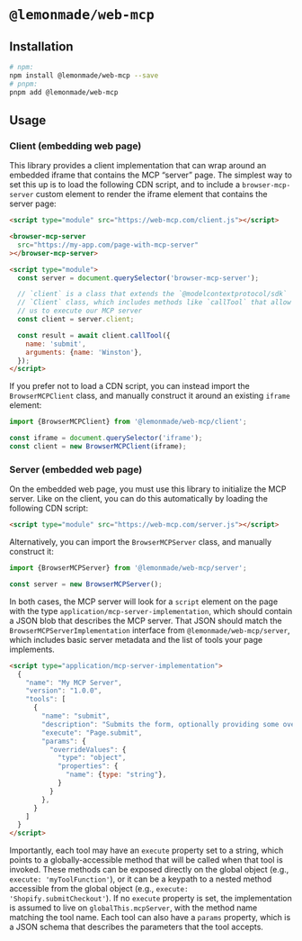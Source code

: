 # `@lemonmade/web-mcp`

## Installation

```bash
# npm:
npm install @lemonmade/web-mcp --save
# pnpm:
pnpm add @lemonmade/web-mcp
```

## Usage

### Client (embedding web page)

This library provides a client implementation that can wrap around an embedded iframe that contains the MCP “server” page. The simplest way to set this up is to load the following CDN script, and to include a `browser-mcp-server` custom element to render the iframe element that contains the server page:

```html
<script type="module" src="https://web-mcp.com/client.js"></script>

<browser-mcp-server
  src="https://my-app.com/page-with-mcp-server"
></browser-mcp-server>

<script type="module">
  const server = document.querySelector('browser-mcp-server');

  // `client` is a class that extends the `@modelcontextprotocol/sdk`
  // `Client` class, which includes methods like `callTool` that allow
  // us to execute our MCP server
  const client = server.client;

  const result = await client.callTool({
    name: 'submit',
    arguments: {name: 'Winston'},
  });
</script>
```

If you prefer not to load a CDN script, you can instead import the `BrowserMCPClient` class, and manually construct it around an existing `iframe` element:

```ts
import {BrowserMCPClient} from '@lemonmade/web-mcp/client';

const iframe = document.querySelector('iframe');
const client = new BrowserMCPClient(iframe);
```

### Server (embedded web page)

On the embedded web page, you must use this library to initialize the MCP server. Like on the client, you can do this automatically by loading the following CDN script:

```html
<script type="module" src="https://web-mcp.com/server.js"></script>
```

Alternatively, you can import the `BrowserMCPServer` class, and manually construct it:

```ts
import {BrowserMCPServer} from '@lemonmade/web-mcp/server';

const server = new BrowserMCPServer();
```

In both cases, the MCP server will look for a `script` element on the page with the type `application/mcp-server-implementation`, which should contain a JSON blob that describes the MCP server. That JSON should match the `BrowserMCPServerImplementation` interface from `@lemonmade/web-mcp/server`, which includes basic server metadata and the list of tools your page implements.

```html
<script type="application/mcp-server-implementation">
  {
    "name": "My MCP Server",
    "version": "1.0.0",
    "tools": [
      {
        "name": "submit",
        "description": "Submits the form, optionally providing some override values for the form fields",
        "execute": "Page.submit",
        "params": {
          "overrideValues": {
            "type": "object",
            "properties": {
              "name": {type: "string"},
            }
          }
        },
      }
    ]
  }
</script>
```

Importantly, each tool may have an `execute` property set to a string, which points to a globally-accessible method that will be called when that tool is invoked. These methods can be exposed directly on the global object (e.g., `execute: 'myToolFunction'`), or it can be a keypath to a nested method accessible from the global object (e.g., `execute: 'Shopify.submitCheckout'`). If no `execute` property is set, the implementation is assumed to live on `globalThis.mcpServer`, with the method name matching the tool name. Each tool can also have a `params` property, which is a JSON schema that describes the parameters that the tool accepts.
